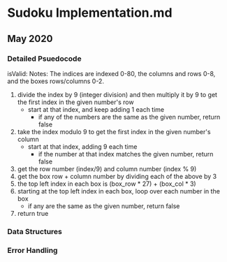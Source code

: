 # Sudoku Implementation.md
## May 2020

### Detailed Psuedocode

isValid:
Notes: The indices are indexed 0-80, the columns and rows 0-8, and the boxes rows/columns 0-2. 

1. divide the index by 9 (integer division) and then multiply it by 9 to get the first index in the given number's row
    * start at that index, and keep adding 1 each time
        * if any of the numbers are the same as the given number, return false
2. take the index modulo 9 to get the first index in the given number's column 
    * start at that index, adding 9 each time
        * if the number at that index matches the given number, return false
3. get the row number (index/9) and column number (index % 9)
4. get the box row + column number by dividing each of the above by 3
5. the top left index in each box is (box_row * 27) + (box_col * 3)
6. starting at the top left index in each box, loop over each number in the box
    * if any are the same as the given number, return false
7. return true


### Data Structures

### Error Handling
